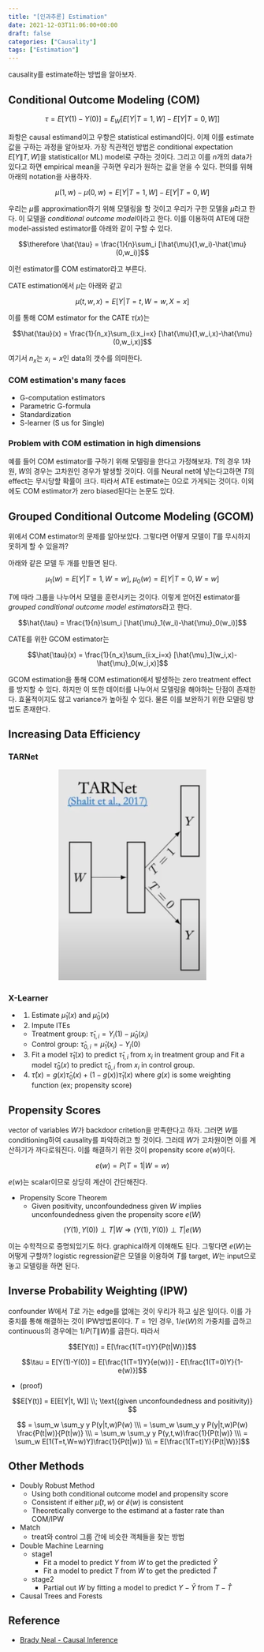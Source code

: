 ```yaml
---
title: "[인과추론] Estimation"
date: 2021-12-03T11:06:00+00:00
draft: false
categories: ["Causality"]
tags: ["Estimation"]
---
```


causality를 estimate하는 방법을 알아보자.

<!--more-->

## Conditional Outcome Modeling (COM)

$$\tau = E[Y(1) - Y(0)]=E_W [E[Y|T=1,W]-E[Y|T=0,W]]$$

좌항은 causal estimand이고 우항은 statistical estimand이다. 이제 이를 estimate값을 구하는 과정을 알아보자. 가장 직관적인 방법은 conditional expectation $E[Y\|T,W]$을 statistical(or ML) model로 구하는 것이다. 그리고 이를 $n$개의 data가 있다고 하면 empirical mean을 구하면 우리가 원하는 값을 얻을 수 있다. 편의를 위해 아래의 notation을 사용하자.

$$\mu(1,w) - \mu(0,w) = E[Y|T=1,W]-E[Y|T=0,W]$$

우리는 $\mu$를 approximation하기 위해 모델링을 할 것이고 우리가 구한 모델을 $\hat{\mu}$라고 한다. 이 모델을 *conditional outcome model*이라고 한다. 이를 이용하여 ATE에 대한 model-assisted estimator를 아래와 같이 구할 수 있다.

$$\therefore \hat{\tau} = \frac{1}{n}\sum_i [\hat{\mu}(1,w_i)-\hat{\mu}(0,w_i)]$$

이런 estimator를 COM estimator라고 부른다.

CATE estimation에서 $\mu$는 아래와 같고

$$\mu(t,w,x) = E[Y|T=t, W=w, X=x]$$

이를 통해 COM estimator for the CATE $\tau(x)$는

$$\hat{\tau}(x) = \frac{1}{n_x}\sum_{i:x_i=x} [\hat{\mu}(1,w_i,x)-\hat{\mu}(0,w_i,x)]$$

여기서 $n_x$는 $x_i = x$인 data의 갯수를 의미한다.

### COM estimation's many faces
- G-computation estimators
- Parametric G-formula
- Standardization
- S-learner (S us for Single)

### Problem with COM estimation in high dimensions
예를 들어 COM estimator를 구하기 위해 모델링을 한다고 가정해보자. $T$의 경우 1차원, $W$의 경우는 고차원인 경우가 발생할 것이다. 이를 Neural net에 넣는다고하면 $T$의 effect는 무시당할 확률이 크다. 따라서 ATE estimate는 0으로 가게되는 것이다. 이외에도 COM estimator가 zero biased된다는 논문도 있다. 

## Grouped Conditional Outcome Modeling (GCOM)
위에서 COM estimator의 문제를 알아보았다. 그렇다면 어떻게 모델이 $T$를 무시하지 못하게 할 수 있을까?

아래와 같은 모델 두 개를 만들면 된다.

$$\mu_1 (w) = E[Y|T=1,W=w],\;\mu_0 (w) = E[Y|T=0,W=w]$$

$T$에 따라 그룹을 나누어서 모델을 훈련시키는 것이다. 이렇게 얻어진 estimator를 *grouped conditional outcome model estimators*라고 한다.

$$\hat{\tau} = \frac{1}{n}\sum_i [\hat{\mu}_1(w_i)-\hat{\mu}_0(w_i)]$$

CATE를 위한 GCOM estimator는

$$\hat{\tau}(x) = \frac{1}{n_x}\sum_{i:x_i=x} [\hat{\mu}_1(w_i,x)-\hat{\mu}_0(w_i,x)]$$

GCOM estimation을 통해 COM estimation에서 발생하는 zero treatment effect를 방지할 수 있다. 하지만 이 또한 데이터를 나누어서 모델링을 해야하는 단점이 존재한다. 효율적이지도 않고 variance가 높아질 수 있다. 물론 이를 보완하기 위한 모델링 방법도 존재한다.

## Increasing Data Efficiency
### TARNet
<center>
    <img src="https://github.com/minsoo9506/blog/blob/master/static/blog-imgs/Lec_06_01.png?raw=true"  width="300">
</center>

### X-Learner

- 1. Estimate $\hat{\mu}_1(x)$ and $\hat{\mu}_0(x)$
- 2. Impute ITEs
  - Treatment group: $\hat{\tau}_{1,i}=Y_i(1) - \hat{\mu}_0 (x_i)$
  - Control group: $\hat{\tau}_{0,i}=\hat{\mu}_1 (x_i) - Y_i(0)$ 
- 3. Fit a model $\hat{\tau}_1 (x)$ to predict $\hat{\tau} _ {1,i}$ from $x_i$ in treatment group and Fit a model $\hat{\tau}_0(x)$ to predict $\hat{\tau} _ {0,i}$ from $x_i$ in control group.
- 4. $\hat{\tau}(x) = g(x)\hat{\tau}_0(x) + (1-g(x))\hat{\tau}_1(x)$ where $g(x)$ is some weighting function (ex; propensity score)

## Propensity Scores
vector of variables $W$가 backdoor critetion을 만족한다고 하자. 그러면 $W$를 conditioning하여 causality를 파악하려고 할 것이다. 그러데 $W$가 고차원이면 이를 계산하기가 까다로워진다. 이를 해결하기 위한 것이 propensity score $e(w)$이다.

$$e(w) = P(T=1|W=w)$$

$e(w)$는 scalar이므로 상당히 계산이 간단해진다.

- Propensity Score Theorem
  - Given positivity, unconfoundedness given $W$ implies unconfoundedness given the propensity score $e(W)$

$$(Y(1),Y(0))\perp T | W \Rightarrow (Y(1),Y(0))\perp T | e(W)$$

이는 수학적으로 증명되있기도 하다. graphical하게 이해해도 된다. 그렇다면 $e(W)$는 어떻게 구할까? logistic regression같은 모델을 이용하여 $T$를 target, $W$는 input으로 놓고 모델링을 하면 된다.

## Inverse Probability Weighting (IPW)
confounder $W$에서 $T$로 가는 edge를 없애는 것이 우리가 하고 싶은 일이다. 이를 가중치를 통해 해결하는 것이 IPW방법론이다. $T=1$인 경우, $1/e(W)$의 가중치를 곱하고 continuous의 경우에는 $1/P(T\|W)$를 곱한다. 따라서

$$E[Y(t)] = E[\frac{1(T=t)Y}{P(t|W)}]$$

$$\tau = E[Y(1)-Y(0)] = E[\frac{1(T=1)Y}{e(w)}] - E[\frac{1(T=0)Y}{1-e(w)}]$$

- (proof)

$$E[Y(t)] = E[E[Y|t, W]] \\; \text{(given unconfoundedness and positivity)} $$

$$ = \sum_w \sum_y y P(y|t,w)P(w) \\\ = \sum_w \sum_y y P(y|t,w)P(w) \frac{P(t|w)}{P(t|w)} \\\ = \sum_w \sum_y y P(y,t,w)\frac{1}{P(t|w)} \\\ = \sum_w E[1(T=t,W=w)Y]\frac{1}{P(t|w)} \\\ = E[\frac{1(T=t)Y}{P(t|W)}]$$

## Other Methods
- Doubly Robust Method
  - Using both conditional outcome model and propensity score
  - Consistent if either $\hat{\mu}(t,w)$ or $\hat{e}(w)$ is consistent
  - Theoretically converge to the estimand at a faster rate than COM/IPW
- Match
  - treat와 control 그룹 간에 비슷한 객체들을 찾는 방법
- Double Machine Learning
  - stage1
    - Fit a model to predict $Y$ from $W$ to get the predicted $\hat{Y}$
    - Fit a model to predict $T$ from $W$ to get the predicted $\hat{T}$
  - stage2
    - Partial out $W$ by fitting a model to predict $Y-\hat{Y}$ from $T-\hat{T}$
- Causal Trees and Forests

## Reference
- [Brady Neal - Causal Inference](https://www.youtube.com/watch?v=_Wr4cWr_ZjU&list=PLoazKTcS0RzZ1SUgeOgc6SWt51gfT80N0&index=6)